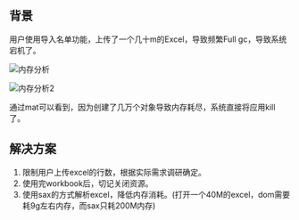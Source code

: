 **背景**
----
用户使用导入名单功能，上传了一个几十m的Excel，导致频繁Full gc，导致系统宕机了。

![内存分析](https://lemontree863.github.io/2018/11/memory_analy.jpg)

![内存分析2](https://lemontree863.github.io/2018/11/memory2.jpeg)

通过mat可以看到，因为创建了几万个对象导致内存耗尽，系统直接将应用kill了。

**解决方案**
---
1. 限制用户上传excel的行数，根据实际需求调研确定。
2. 使用完workbook后，切记关闭资源。
3. 使用sax的方式解析excel，降低内存消耗。(打开一个40M的excel，dom需要耗9g左右内存，而sax只耗200M内存)


